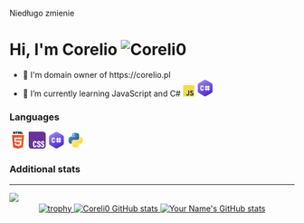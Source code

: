 Niedługo zmienie

<h1>Hi, I'm Corelio <img src="https://komarev.com/ghpvc/?username=Coreli0&label=Profile%20views&color=7d63ff&style=for-the-badge" alt="Coreli0"/></h1>
<ul>
<li> 🔰 I'm domain owner of https://corelio.pl</li>
<li> 📕 I’m currently learning JavaScript and C# <code><img height="20" alt="javascript" src="https://raw.githubusercontent.com/github/explore/80688e429a7d4ef2fca1e82350fe8e3517d3494d/topics/javascript/javascript.png"></code> <code><img height="30" alt="csharp" src="https://raw.githubusercontent.com/github/explore/80688e429a7d4ef2fca1e82350fe8e3517d3494d/topics/csharp/csharp.png"></code>
</ul>

### Languages
<code><img height="30" alt="html" src="https://raw.githubusercontent.com/github/explore/80688e429a7d4ef2fca1e82350fe8e3517d3494d/topics/html/html.png"></code>
<code><img height="30" alt="css" src="https://raw.githubusercontent.com/github/explore/80688e429a7d4ef2fca1e82350fe8e3517d3494d/topics/css/css.png"></code>
<code><img height="30" alt="csharp" src="https://raw.githubusercontent.com/github/explore/80688e429a7d4ef2fca1e82350fe8e3517d3494d/topics/csharp/csharp.png"></code>
<code><img height="30" alt="python" src="https://raw.githubusercontent.com/github/explore/80688e429a7d4ef2fca1e82350fe8e3517d3494d/topics/python/python.png"></code>


### Additional stats
<hr>
<a href="https://u8views.com/github/Coreli0"><img src="https://u8views.com/api/v1/github/profiles/100584937/views/day-week-month-total-count.svg"></a>
<div display="flex" justify-content="space-between" align="center">
  <a href="https://github.com/ryo-ma/github-profile-trophy">
    <img src="https://github-profile-trophy.vercel.app/?username=Coreli0&theme=onestar&row=2&column=2" alt="trophy"/>
  </a>
    <a href="https://github.com/Corerli0">
      <img src="http://github-profile-summary-cards.vercel.app/api/cards/profile-details?username=Coreli0&theme=github_dark" alt="Coreli0 GitHub stats"/>
    </a>
    <a href="https://github.com/Corerli0">
    <img src="https://github-readme-stats.vercel.app/api?username=Coreli0&show_icons=true&count_private=true&theme=dark" alt="Your Name's GitHub stats"/>
  </a>
  </div>
</div>
